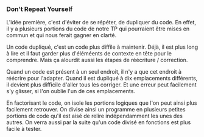 ### Don't Repeat Yourself

L'idée première, c'est d'éviter de se répéter, de dupliquer du code.
En effet, il y a plusieurs portions du code de notre TP qui pourraient être mises en commun et qui nous ferait gagner en clarté.

Un code dupliqué, c'est un code plus diffile à maintenir.
Déjà, il est plus long à lire et il faut garder plus d'éléméents de contexte en tête pour le comprendre.
Mais ça alourdit aussi les étapes de réécriture / correction.

Quand un code est présent à un seul endroit, il n'y a que cet endroit à réécrire pour l'adapter.
Quand il est dupliqué à dix emplacements différents, il devient plus difficile d'aller tous les corriger.
Et une erreur peut facilement s'y glisser, si l'on oublie l'un de ces emplacements.

En factorisant le code, on isole les portions logiques que l'on peut ainsi plus facilement retrouver.
On divise ainsi un programme en plusieurs petites portions de code qu'il est aisé de relire indépendamment les unes des autres.
On verra aussi par la suite qu'un code divisé en fonctions est plus facile à tester.
